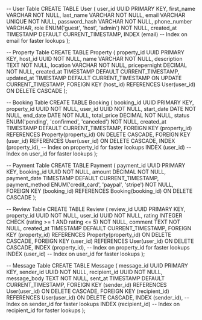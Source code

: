 -- User Table
CREATE TABLE User (
    user_id UUID PRIMARY KEY,
    first_name VARCHAR NOT NULL,
    last_name VARCHAR NOT NULL,
    email VARCHAR UNIQUE NOT NULL,
    password_hash VARCHAR NOT NULL,
    phone_number VARCHAR,
    role ENUM('guest', 'host', 'admin') NOT NULL,
    created_at TIMESTAMP DEFAULT CURRENT_TIMESTAMP,
    INDEX (email)  -- Index on email for faster lookups
);

-- Property Table
CREATE TABLE Property (
    property_id UUID PRIMARY KEY,
    host_id UUID NOT NULL,
    name VARCHAR NOT NULL,
    description TEXT NOT NULL,
    location VARCHAR NOT NULL,
    pricepernight DECIMAL NOT NULL,
    created_at TIMESTAMP DEFAULT CURRENT_TIMESTAMP,
    updated_at TIMESTAMP DEFAULT CURRENT_TIMESTAMP ON UPDATE CURRENT_TIMESTAMP,
    FOREIGN KEY (host_id) REFERENCES User(user_id) ON DELETE CASCADE
);

-- Booking Table
CREATE TABLE Booking (
    booking_id UUID PRIMARY KEY,
    property_id UUID NOT NULL,
    user_id UUID NOT NULL,
    start_date DATE NOT NULL,
    end_date DATE NOT NULL,
    total_price DECIMAL NOT NULL,
    status ENUM('pending', 'confirmed', 'canceled') NOT NULL,
    created_at TIMESTAMP DEFAULT CURRENT_TIMESTAMP,
    FOREIGN KEY (property_id) REFERENCES Property(property_id) ON DELETE CASCADE,
    FOREIGN KEY (user_id) REFERENCES User(user_id) ON DELETE CASCADE,
    INDEX (property_id),  -- Index on property_id for faster lookups
    INDEX (user_id)       -- Index on user_id for faster lookups
);

-- Payment Table
CREATE TABLE Payment (
    payment_id UUID PRIMARY KEY,
    booking_id UUID NOT NULL,
    amount DECIMAL NOT NULL,
    payment_date TIMESTAMP DEFAULT CURRENT_TIMESTAMP,
    payment_method ENUM('credit_card', 'paypal', 'stripe') NOT NULL,
    FOREIGN KEY (booking_id) REFERENCES Booking(booking_id) ON DELETE CASCADE
);

-- Review Table
CREATE TABLE Review (
    review_id UUID PRIMARY KEY,
    property_id UUID NOT NULL,
    user_id UUID NOT NULL,
    rating INTEGER CHECK (rating >= 1 AND rating <= 5) NOT NULL,
    comment TEXT NOT NULL,
    created_at TIMESTAMP DEFAULT CURRENT_TIMESTAMP,
    FOREIGN KEY (property_id) REFERENCES Property(property_id) ON DELETE CASCADE,
    FOREIGN KEY (user_id) REFERENCES User(user_id) ON DELETE CASCADE,
    INDEX (property_id),  -- Index on property_id for faster lookups
    INDEX (user_id)       -- Index on user_id for faster lookups
);

-- Message Table
CREATE TABLE Message (
    message_id UUID PRIMARY KEY,
    sender_id UUID NOT NULL,
    recipient_id UUID NOT NULL,
    message_body TEXT NOT NULL,
    sent_at TIMESTAMP DEFAULT CURRENT_TIMESTAMP,
    FOREIGN KEY (sender_id) REFERENCES User(user_id) ON DELETE CASCADE,
    FOREIGN KEY (recipient_id) REFERENCES User(user_id) ON DELETE CASCADE,
    INDEX (sender_id),    -- Index on sender_id for faster lookups
    INDEX (recipient_id)  -- Index on recipient_id for faster lookups
);
